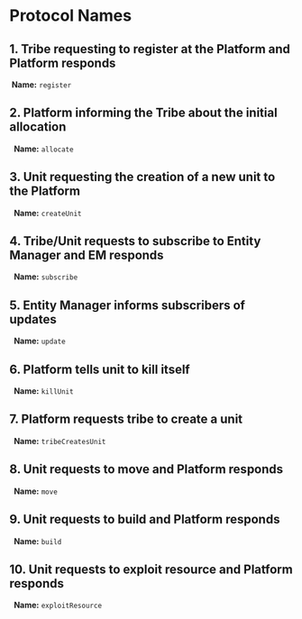 # Protocol Names
## 1. Tribe requesting to register at the Platform and Platform responds
  **Name:** `register`

## 2. Platform informing the Tribe about the initial allocation
   **Name:** `allocate`

## 3. Unit requesting the creation of a new unit to the Platform
   **Name:** `createUnit`

## 4. Tribe/Unit requests to subscribe to Entity Manager and EM responds
   **Name:** `subscribe`

## 5. Entity Manager informs subscribers of updates
   **Name:** `update`
     
## 6. Platform tells unit to kill itself
   **Name:** `killUnit`
 
## 7. Platform requests tribe to create a unit
   **Name:** `tribeCreatesUnit`
  
## 8. Unit requests to move and Platform responds
   **Name:** `move`
   
## 9. Unit requests to build and Platform responds
   **Name:** `build`
   
## 10. Unit requests to exploit resource and Platform responds
   **Name:** `exploitResource`
